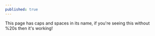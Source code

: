 ```yaml
---
published: true
---
```


This page has caps and spaces in its name, if you're seeing this without %20s then it's working!
